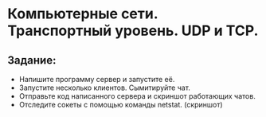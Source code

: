 # Компьютерные сети. Транспортный уровень. UDP и TCP.

## Задание:
* Напишите программу сервер и запустите её.
* Запустите несколько клиентов. Сымитируйте чат.
* Отправьте код написанного сервера и скриншот работающих чатов.
* Отследите сокеты с помощью команды netstat. (скриншот)
